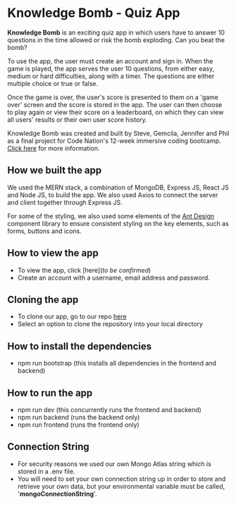 # Knowledge Bomb - Quiz App

<!-- ![Knowledge Bomb Logo](https://letsget-quizzical.herokuapp.com/static/media/invquizzical_logowink.b1d103f6.svg) -->

**Knowledge Bomb** is an exciting quiz app in which users have to answer 10 questions in the time allowed or risk the bomb exploding. Can you beat the bomb?

To use the app, the user must create an account and sign in. When the game is played, the app serves the user 10 questions, from either easy, medium or hard difficulties, along with a timer. The questions are either multiple choice or true or false.

Once the game is over, the user's score is presented to them on a 'game over' screen and the score is stored in the app. The user can then choose to play again or view their score on a leaderboard, on which they can view all users' results or their own user score history.

Knowledge Bomb was created and built by Steve, Gemcila, Jennifer and Phil as a final project for Code Nation's 12-week immersive coding bootcamp. [Click here](https://wearecodenation.com/event/master-coding/) for more information.

## How we built the app

We used the MERN stack, a combination of MongoDB, Express JS, React JS and Node JS, to build the app. We also used Axios to connect the server and client together through Express JS.

For some of the styling, we also used some elements of the [Ant Design](https://ant.design/components/overview/) component library to ensure consistent styling on the key elements, such as forms, buttons and icons.

## How to view the app

- To view the app, click [here](_to be confirmed_)
- Create an account with a username, email address and password.

## Cloning the app

- To clone our app, go to our repo [here](https://github.com/Magnetic-2021/quiz-app)
- Select an option to clone the repository into your local directory

## How to install the dependencies

- npm run bootstrap (this installs all dependencies in the frontend and backend)

## How to run the app

- npm run dev (this concurrently runs the frontend and backend)
- npm run backend (runs the backend only)
- npm run frontend (runs the frontend only)

## Connection String

- For security reasons we used our own Mongo Atlas string which is stored in a .env file.
- You will need to set your own connection string up in order to store and retrieve your own data, but your environmental variable must be called, '**mongoConnectionString**'.
